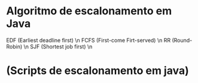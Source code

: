 # Algoritmo de escalonamento em Java
EDF (Earliest deadline first) \n
FCFS (First-come Firt-served) \n
RR (Round-Robin) \n
SJF (Shortest job first) \n
# (Scripts de escalonamento em java)
